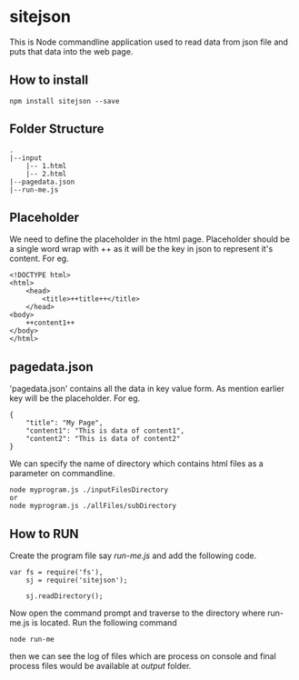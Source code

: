 sitejson
========
This is Node commandline application used to read data from json file and puts that data into the web page.

How to install
-----
````
npm install sitejson --save
````

Folder Structure
----
`````````
.
|--input
	|-- 1.html
	|-- 2.html
|--pagedata.json
|--run-me.js
`````````
Placeholder
----
We need to define the placeholder in the html page. Placeholder should be a single word wrap with ++ as it will be the key in json to represent it's content.
For eg.
``````
<!DOCTYPE html>
<html>
	<head>
		<title>++title++</title>
	</head>
<body>
	++content1++  
</body>
</html> 
``````
pagedata.json
----
'pagedata.json' contains all the data in key value form. As mention earlier key will be the placeholder. 
For eg.
``````````
{
	"title": "My Page",
	"content1": "This is data of content1",
	"content2": "This is data of content2"	
}
``````````

We can specify the name of directory which contains html files as a parameter on commandline.
````
node myprogram.js ./inputFilesDirectory
or
node myprogram.js ./allFiles/subDirectory

````


How to RUN
-----
Create the program file say *run-me.js* and add the following code.
````
var fs = require('fs'),
    sj = require('sitejson');	

    sj.readDirectory();

````
Now open the command prompt and traverse to the directory where run-me.js is located.
Run the following command
```````
node run-me
```````
then we can see the log of files which are process on console and final process files would be available at *output* folder. 



	
